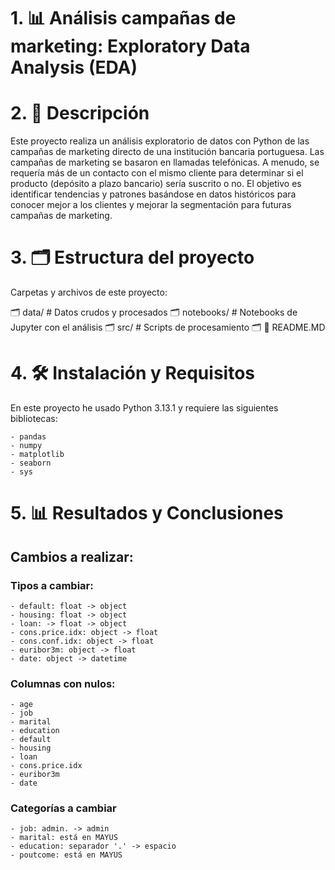 # 1. 📊 Análisis campañas de marketing: Exploratory Data Analysis (EDA)


# 2. 📖 Descripción

Este proyecto realiza un análisis exploratorio de datos con Python de las campañas de marketing directo de una institución bancaria portuguesa. Las campañas de marketing se basaron en llamadas telefónicas. A menudo, se requería más de un contacto con el mismo cliente para determinar si el producto (depósito a plazo bancario) sería suscrito o no. El objetivo es identificar tendencias y patrones basándose en datos históricos para conocer mejor a los clientes y mejorar la segmentación para futuras campañas de marketing.

# 3. 🗂️ Estructura del proyecto

Carpetas y archivos de este proyecto:

🗂️ data/        # Datos crudos y procesados
🗂️ notebooks/   # Notebooks de Jupyter con el análisis
🗂️ src/         # Scripts de procesamiento
🗂️
📃 README.MD

# 4. 🛠️ Instalación y Requisitos

En este proyecto he usado Python 3.13.1 y requiere las siguientes bibliotecas:

    - pandas
    - numpy
    - matplotlib
    - seaborn
    - sys

# 5. 📊 Resultados y Conclusiones







## Cambios a realizar:

### Tipos a cambiar:

    - default: float -> object
    - housing: float -> object
    - loan: -> float -> object
    - cons.price.idx: object -> float
    - cons.conf.idx: object -> float
    - euribor3m: object -> float
    - date: object -> datetime
    
### Columnas con nulos:

    - age
    - job
    - marital
    - education
    - default
    - housing
    - loan
    - cons.price.idx
    - euribor3m
    - date


### Categorías a cambiar

    - job: admin. -> admin
    - marital: está en MAYUS
    - education: separador '.' -> espacio
    - poutcome: está en MAYUS
